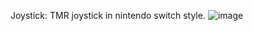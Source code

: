 Joystick:
TMR joystick in nintendo switch style.
![image](https://github.com/user-attachments/assets/09c3ba0c-979f-4511-b104-186558ca0a61)

